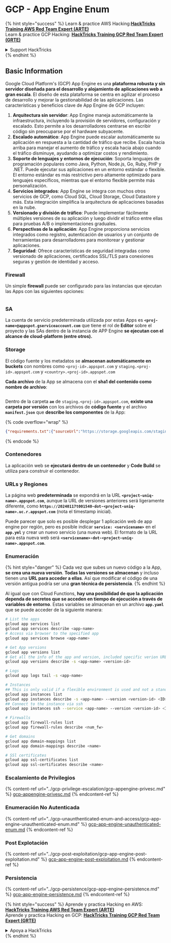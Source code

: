 # GCP - App Engine Enum

{% hint style="success" %}
Learn & practice AWS Hacking:<img src="../../../.gitbook/assets/image (1).png" alt="" data-size="line">[**HackTricks Training AWS Red Team Expert (ARTE)**](https://training.hacktricks.xyz/courses/arte)<img src="../../../.gitbook/assets/image (1).png" alt="" data-size="line">\
Learn & practice GCP Hacking: <img src="../../../.gitbook/assets/image (2).png" alt="" data-size="line">[**HackTricks Training GCP Red Team Expert (GRTE)**<img src="../../../.gitbook/assets/image (2).png" alt="" data-size="line">](https://training.hacktricks.xyz/courses/grte)

<details>

<summary>Support HackTricks</summary>

* Check the [**subscription plans**](https://github.com/sponsors/carlospolop)!
* **Join the** 💬 [**Discord group**](https://discord.gg/hRep4RUj7f) or the [**telegram group**](https://t.me/peass) or **follow** us on **Twitter** 🐦 [**@hacktricks\_live**](https://twitter.com/hacktricks\_live)**.**
* **Share hacking tricks by submitting PRs to the** [**HackTricks**](https://github.com/carlospolop/hacktricks) and [**HackTricks Cloud**](https://github.com/carlospolop/hacktricks-cloud) github repos.

</details>
{% endhint %}

## Basic Information <a href="#reviewing-app-engine-configurations" id="reviewing-app-engine-configurations"></a>

Google Cloud Platform's (GCP) App Engine es una **plataforma robusta y sin servidor diseñada para el desarrollo y alojamiento de aplicaciones web a gran escala**. El diseño de esta plataforma se centra en agilizar el proceso de desarrollo y mejorar la gestionabilidad de las aplicaciones. Las características y beneficios clave de App Engine de GCP incluyen:

1. **Arquitectura sin servidor**: App Engine maneja automáticamente la infraestructura, incluyendo la provisión de servidores, configuración y escalado. Esto permite a los desarrolladores centrarse en escribir código sin preocuparse por el hardware subyacente.
2. **Escalado automático**: App Engine puede escalar automáticamente su aplicación en respuesta a la cantidad de tráfico que recibe. Escala hacia arriba para manejar el aumento de tráfico y escala hacia abajo cuando el tráfico disminuye, ayudando a optimizar costos y rendimiento.
3. **Soporte de lenguajes y entornos de ejecución**: Soporta lenguajes de programación populares como Java, Python, Node.js, Go, Ruby, PHP y .NET. Puede ejecutar sus aplicaciones en un entorno estándar o flexible. El entorno estándar es más restrictivo pero altamente optimizado para lenguajes específicos, mientras que el entorno flexible permite más personalización.
4. **Servicios integrados**: App Engine se integra con muchos otros servicios de GCP, como Cloud SQL, Cloud Storage, Cloud Datastore y más. Esta integración simplifica la arquitectura de aplicaciones basadas en la nube.
5. **Versionado y división de tráfico**: Puede implementar fácilmente múltiples versiones de su aplicación y luego dividir el tráfico entre ellas para pruebas A/B o implementaciones graduales.
6. **Perspectivas de la aplicación**: App Engine proporciona servicios integrados como registro, autenticación de usuarios y un conjunto de herramientas para desarrolladores para monitorear y gestionar aplicaciones.
7. **Seguridad**: Ofrece características de seguridad integradas como versionado de aplicaciones, certificados SSL/TLS para conexiones seguras y gestión de identidad y acceso.

### Firewall

Un simple **firewall** puede ser configurado para las instancias que ejecutan las Apps con las siguientes opciones:

<figure><img src="../../../.gitbook/assets/image (246).png" alt=""><figcaption></figcaption></figure>

### SA

La cuenta de servicio predeterminada utilizada por estas Apps es **`<proj-name>@appspot.gserviceaccount.com`** que tiene el rol de **Editor** sobre el proyecto y las SAs dentro de la instancia de APP Engine **se ejecutan con el alcance de cloud-platform (entre otros).**

### Storage

El código fuente y los metadatos se **almacenan automáticamente en buckets** con nombres como `<proj-id>.appspot.com` y `staging.<proj-id>.appspot.com` y `<country>.<proj-id>.appspot.com`

**Cada archivo** de la App se almacena con el **sha1 del contenido como nombre de archivo**:

<figure><img src="../../../.gitbook/assets/image (82).png" alt=""><figcaption></figcaption></figure>

Dentro de la carpeta **`ae`** de `staging.<proj-id>.appspot.com`, **existe una carpeta por versión** con los archivos de **código fuente** y el archivo **`manifest.json`** que **describe los componentes** de la App:

{% code overflow="wrap" %}
```json
{"requirements.txt":{"sourceUrl":"https://storage.googleapis.com/staging.onboarding-host-98efbf97812843.appspot.com/a270eedcbe2672c841251022b7105d340129d108","sha1Sum":"a270eedc_be2672c8_41251022_b7105d34_0129d108"},"main_test.py":{"sourceUrl":"https://storage.googleapis.com/staging.onboarding-host-98efbf97812843.appspot.com/0ca32fd70c953af94d02d8a36679153881943f32","sha1Sum":"0ca32fd7_0c953af9_4d02d8a ...
```
{% endcode %}

### Contenedores

La aplicación web se **ejecutará dentro de un contenedor** y **Code Build** se utiliza para construir el contenedor.

### URLs y Regiones

La página web **predeterminada** se expondrá en la URL **`<project-uniq-name>.appspot.com`**, aunque la URL de versiones anteriores será ligeramente diferente, como **`https://20240117t001540-dot-<project-uniq-name>.uc.r.appspot.com`** (nota el timestamp inicial).

Puede parecer que solo es posible desplegar 1 aplicación web de app engine por región, pero es posible indicar **`service: <servicename>`** en el **`app.yml`** y crear un nuevo servicio (una nueva web). El formato de la URL para esta nueva web será **`<servicename>-dot-<project-uniq-name>.appspot.com`**.

### Enumeración

{% hint style="danger" %}
Cada vez que subes un nuevo código a la App, **se crea una nueva versión**. **Todas las versiones se almacenan** y incluso tienen una **URL para acceder a ellas**. Así que modificar el código de una versión antigua podría ser una **gran técnica de persistencia**.
{% endhint %}

Al igual que con Cloud Functions, **hay una posibilidad de que la aplicación dependa de secretos que se acceden en tiempo de ejecución a través de variables de entorno**. Estas variables se almacenan en un archivo **`app.yaml`** que se puede acceder de la siguiente manera:
```bash
# List the apps
gcloud app services list
gcloud app services describe <app-name>
# Access via browser to the specified app
gcloud app services browse <app-name>

# Get App versions
gcloud app versions list
# Get all the info of the app and version, included specific verion URL and the env
gcloud app versions describe -s <app-name> <version-id>

# Logs
gcloud app logs tail -s <app-name>

# Instances
## This is only valid if a flexible environment is used and not a standard one
gcloud app instances list
gcloud app instances describe -s <app-name> --version <version-id> <ID>
## Connect to the instance via ssh
gcloud app instances ssh --service <app-name> --version <version-id> <ID>

# Firewalls
gcloud app firewall-rules list
gcloud app firewall-rules describe <num_fw>

# Get domains
gcloud app domain-mappings list
gcloud app domain-mappings describe <name>

# SSl certificates
gcloud app ssl-certificates list
gcloud app ssl-certificates describe <name>
```
### Escalamiento de Privilegios

{% content-ref url="../gcp-privilege-escalation/gcp-appengine-privesc.md" %}
[gcp-appengine-privesc.md](../gcp-privilege-escalation/gcp-appengine-privesc.md)
{% endcontent-ref %}

### Enumeración No Autenticada

{% content-ref url="../gcp-unaunthenticated-enum-and-access/gcp-app-engine-unauthenticated-enum.md" %}
[gcp-app-engine-unauthenticated-enum.md](../gcp-unaunthenticated-enum-and-access/gcp-app-engine-unauthenticated-enum.md)
{% endcontent-ref %}

### Post Explotación

{% content-ref url="../gcp-post-exploitation/gcp-app-engine-post-exploitation.md" %}
[gcp-app-engine-post-exploitation.md](../gcp-post-exploitation/gcp-app-engine-post-exploitation.md)
{% endcontent-ref %}

### Persistencia

{% content-ref url="../gcp-persistence/gcp-app-engine-persistence.md" %}
[gcp-app-engine-persistence.md](../gcp-persistence/gcp-app-engine-persistence.md)
{% endcontent-ref %}

{% hint style="success" %}
Aprende y practica Hacking en AWS:<img src="../../../.gitbook/assets/image (1).png" alt="" data-size="line">[**HackTricks Training AWS Red Team Expert (ARTE)**](https://training.hacktricks.xyz/courses/arte)<img src="../../../.gitbook/assets/image (1).png" alt="" data-size="line">\
Aprende y practica Hacking en GCP: <img src="../../../.gitbook/assets/image (2).png" alt="" data-size="line">[**HackTricks Training GCP Red Team Expert (GRTE)**<img src="../../../.gitbook/assets/image (2).png" alt="" data-size="line">](https://training.hacktricks.xyz/courses/grte)

<details>

<summary>Apoya a HackTricks</summary>

* Revisa los [**planes de suscripción**](https://github.com/sponsors/carlospolop)!
* **Únete al** 💬 [**grupo de Discord**](https://discord.gg/hRep4RUj7f) o al [**grupo de telegram**](https://t.me/peass) o **síguenos** en **Twitter** 🐦 [**@hacktricks\_live**](https://twitter.com/hacktricks\_live)**.**
* **Comparte trucos de hacking enviando PRs a los** [**HackTricks**](https://github.com/carlospolop/hacktricks) y [**HackTricks Cloud**](https://github.com/carlospolop/hacktricks-cloud) repositorios de github.

</details>
{% endhint %}
